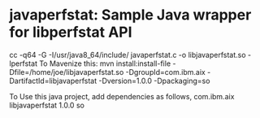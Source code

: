 # javaperfstat: Sample Java wrapper for libperfstat API
cc -q64  -G -I/usr/java8_64/include/ javaperfstat.c -o libjavaperfstat.so -lperfstat
To Mavenize this: mvn install:install-file -Dfile=/home/joe/libjavaperfstat.so -DgroupId=com.ibm.aix -DartifactId=libjavaperfstat -Dversion=1.0.0 -Dpackaging=so 

To Use this java project, add dependencies as follows,
    <dependency>
      <groupId>com.ibm.aix</groupId>
      <artifactId>libjavaperfstat</artifactId>
      <version>1.0.0</version>
      <type>so</type>
    </dependency>

